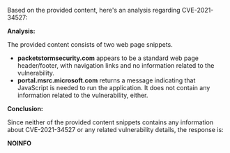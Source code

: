 Based on the provided content, here's an analysis regarding CVE-2021-34527:

**Analysis:**

The provided content consists of two web page snippets.

*   **packetstormsecurity.com** appears to be a standard web page header/footer, with navigation links and no information related to the vulnerability.
*   **portal.msrc.microsoft.com** returns a message indicating that JavaScript is needed to run the application. It does not contain any information related to the vulnerability, either.

**Conclusion:**

Since neither of the provided content snippets contains any information about CVE-2021-34527 or any related vulnerability details, the response is:

**NOINFO**